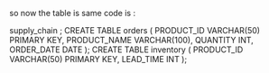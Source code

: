 so now the table is same code is :

supply_chain ;
CREATE TABLE orders (
    PRODUCT_ID VARCHAR(50) PRIMARY KEY,
    PRODUCT_NAME VARCHAR(100),
    QUANTITY INT,
    ORDER_DATE DATE
);
CREATE TABLE inventory (
    PRODUCT_ID VARCHAR(50) PRIMARY KEY,
    LEAD_TIME INT
);
